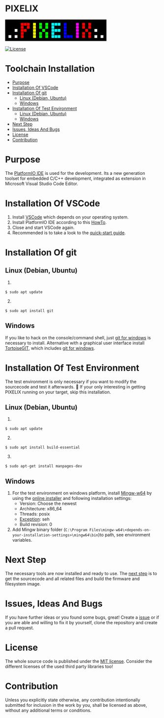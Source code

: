 # PIXELIX <!-- omit in toc -->
![PIXELIX](../images/LogoBlack.png)

[![License](https://img.shields.io/badge/license-MIT-blue.svg)](http://choosealicense.com/licenses/mit/)

# Toolchain Installation <!-- omit in toc -->

- [Purpose](#purpose)
- [Installation Of VSCode](#installation-of-vscode)
- [Installation Of git](#installation-of-git)
  - [Linux (Debian, Ubuntu)](#linux-debian-ubuntu)
  - [Windows](#windows)
- [Installation Of Test Environment](#installation-of-test-environment)
  - [Linux (Debian, Ubuntu)](#linux-debian-ubuntu-1)
  - [Windows](#windows-1)
- [Next Step](#next-step)
- [Issues, Ideas And Bugs](#issues-ideas-and-bugs)
- [License](#license)
- [Contribution](#contribution)

# Purpose

The [PlatformIO IDE](https://platformio.org/platformio-ide) is used for the development. Its a new generation toolset for embedded C/C++ development, integrated as extension in Microsoft Visual Studio Code Editor.

# Installation Of VSCode
1. Install [VSCode](https://code.visualstudio.com/) which depends on your operating system.
2. Install PlatformIO IDE according to this [HowTo](https://platformio.org/install/ide?install=vscode).
3. Close and start VSCode again.
4. Recommended is to take a look to the [quick-start guide](https://docs.platformio.org/en/latest/ide/vscode.html#quick-start).

# Installation Of git

## Linux (Debian, Ubuntu)

1.
```
$ sudo apt update
```
2.
```
$ sudo apt install git
```

## Windows

If you like to hack on the console/command shell, just [git for windows](https://gitforwindows.org) is necessary to install. Alternative with a graphical user interface install [TortoiseGIT](https://tortoisegit.org/), which includes [git for windows](https://gitforwindows.org).

# Installation Of Test Environment
The test environment is only necessary if you want to modify the sourcecode and test it afterwards.
:raising_hand: If your only interesting in getting PIXELIX running on your target, skip this installation.

## Linux (Debian, Ubuntu)

1.
```
$ sudo apt update
```
2.
```
$ sudo apt install build-essential
```
3.
```
$ sudo apt-get install manpages-dev
```

## Windows

1. For the test environment on windows platform, install [Mingw-w64](http://mingw-w64.org/) by using the [online installer](https://sourceforge.net/projects/mingw-w64/files/Toolchains%20targetting%20Win32/Personal%20Builds/mingw-builds/installer) and following installation settings:
    * Version: Choose the newest
    * Architecture: x86_64
    * Threads: posix
    * [Exception](https://wiki.qt.io/MinGW-64-bit#Exception_handling:_SJLJ.2C_DWARF.2C_and_SEH): seh
    * Build revision: 0
2. Add Mingw binary folder (```C:\Program Files\mingw-w64\<depends-on-your-installation-settings>\mingw64\bin```)to path, see environment variables.

# Next Step
The necessary tools are now installed and ready to use. The [next step](SW-BUILD.md) is to get the sourcecode and all related files and build the firmware and filesystem image.

# Issues, Ideas And Bugs
If you have further ideas or you found some bugs, great! Create a [issue](https://github.com/BlueAndi/esp-rgb-led-matrix/issues) or if you are able and willing to fix it by yourself, clone the repository and create a pull request.

# License
The whole source code is published under the [MIT license](http://choosealicense.com/licenses/mit/).
Consider the different licenses of the used third party libraries too!

# Contribution
Unless you explicitly state otherwise, any contribution intentionally submitted for inclusion in the work by you, shall be licensed as above, without any
additional terms or conditions.
